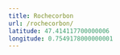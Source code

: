 ```yaml
---
title: Rochecorbon
url: /rochecorbon/
latitude: 47.414117700000006
longitude: 0.7549178000000001
---
```

